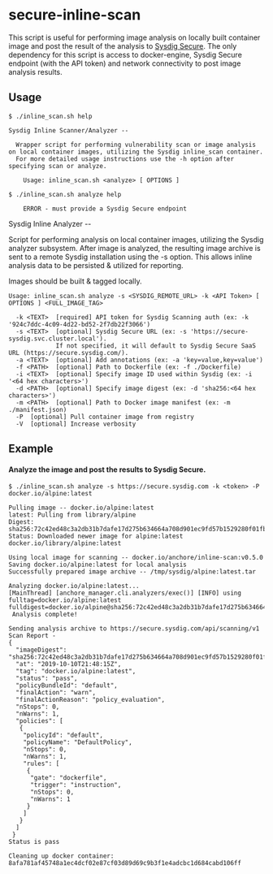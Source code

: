 # secure-inline-scan

This script is useful for performing image analysis on locally built container image and post the result of the analysis to [Sysdig Secure](https://sysdig.com/products/kubernetes-security/). The only dependency for this script is access to docker-engine, Sysdig Secure endpoint (with the API token) and network connectivity to post image analysis results.

## Usage

    $ ./inline_scan.sh help
    
    Sysdig Inline Scanner/Analyzer --
    
      Wrapper script for performing vulnerability scan or image analysis on local container images, utilizing the Sysdig inline_scan container.
      For more detailed usage instructions use the -h option after specifying scan or analyze.
    
        Usage: inline_scan.sh <analyze> [ OPTIONS ]
    
    $ ./inline_scan.sh analyze help

        ERROR - must provide a Sysdig Secure endpoint


Sysdig Inline Analyzer --

  Script for performing analysis on local container images, utilizing the Sysdig analyzer subsystem.
  After image is analyzed, the resulting image archive is sent to a remote Sysdig installation
  using the -s <URL> option. This allows inline analysis data to be persisted & utilized for reporting.

  Images should be built & tagged locally.

    Usage: inline_scan.sh analyze -s <SYSDIG_REMOTE_URL> -k <API Token> [ OPTIONS ] <FULL_IMAGE_TAG>

      -k <TEXT>  [required] API token for Sysdig Scanning auth (ex: -k '924c7ddc-4c09-4d22-bd52-2f7db22f3066')
      -s <TEXT>  [optional] Sysdig Secure URL (ex: -s 'https://secure-sysdig.svc.cluster.local'). 
                 If not specified, it will default to Sysdig Secure SaaS URL (https://secure.sysdig.com/).
      -a <TEXT>  [optional] Add annotations (ex: -a 'key=value,key=value')
      -f <PATH>  [optional] Path to Dockerfile (ex: -f ./Dockerfile)
      -i <TEXT>  [optional] Specify image ID used within Sysdig (ex: -i '<64 hex characters>')
      -d <PATH>  [optional] Specify image digest (ex: -d 'sha256:<64 hex characters>')
      -m <PATH>  [optional] Path to Docker image manifest (ex: -m ./manifest.json)
      -P  [optional] Pull container image from registry
      -V  [optional] Increase verbosity

  


## Example

#### Analyze the image and post the results to Sysdig Secure.
      
    $ ./inline_scan.sh analyze -s https://secure.sysdig.com -k <token> -P docker.io/alpine:latest
    
    Pulling image -- docker.io/alpine:latest
    latest: Pulling from library/alpine
    Digest: sha256:72c42ed48c3a2db31b7dafe17d275b634664a708d901ec9fd57b1529280f01fb
    Status: Downloaded newer image for alpine:latest
    docker.io/library/alpine:latest
    
    Using local image for scanning -- docker.io/anchore/inline-scan:v0.5.0
    Saving docker.io/alpine:latest for local analysis
    Successfully prepared image archive -- /tmp/sysdig/alpine:latest.tar
    
    Analyzing docker.io/alpine:latest...
    [MainThread] [anchore_manager.cli.analyzers/exec()] [INFO] using fulltag=docker.io/alpine:latest fulldigest=docker.io/alpine@sha256:72c42ed48c3a2db31b7dafe17d275b634664a708d901ec9fd57b1529280f01fb
     Analysis complete!
    
    Sending analysis archive to https://secure.sysdig.com/api/scanning/v1
    Scan Report - 
    {
      "imageDigest": "sha256:72c42ed48c3a2db31b7dafe17d275b634664a708d901ec9fd57b1529280f01fb",
      "at": "2019-10-10T21:48:15Z",
      "tag": "docker.io/alpine:latest",
      "status": "pass",
      "policyBundleId": "default",
      "finalAction": "warn",
      "finalActionReason": "policy_evaluation",
      "nStops": 0,
      "nWarns": 1,
      "policies": [
       {
        "policyId": "default",
        "policyName": "DefaultPolicy",
        "nStops": 0,
        "nWarns": 1,
        "rules": [
         {
          "gate": "dockerfile",
          "trigger": "instruction",
          "nStops": 0,
          "nWarns": 1
         }
        ]
       }
      ]
     }
    Status is pass
    
    Cleaning up docker container: 8afa781af45748a1ec4dcf02e87cf03d89d69c9b3f1e4adcbc1d684cabd106ff